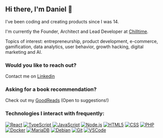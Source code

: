 ## Hi there, I'm Daniel 👋

I've been coding and creating products since I was 14. 

I'm currently the Founder, Architect and Lead Developer at [Chilltime](https://www.chilltime.com). 

Topics of interest: entrepreneurship, product development, e-commerce, gamification, data analytics, user behavior, growth hacking, digital marketing and AI.

### Would you like to reach out?
Contact me on [Linkedin](https://www.linkedin.com/in/danielvilaboa/)

### Asking for a book recommendation?
Check out my [GoodReads](https://www.goodreads.com/review/list/43595469?order=d&shelf=read&sort=rating) (Open to suggestions!)

### Technologies I interact with frequently:
[![React](https://img.shields.io/badge/-React-000?&logo=React)](https://reactjs.org/ "ReactJS")
[![TypeScript](https://img.shields.io/badge/-TypeScript-000?logo=TypeScript)](https://typescriptlang.org/ "TypeScript")
[![JavaScript](https://img.shields.io/badge/-JavaScript-000?logo=JavaScript)](https://www.w3schools.com/js/ "JavaScript")
[![Node.js](https://img.shields.io/badge/-Node-000?&logo=node.js)](https://nodejs.org/en/ "NodeJS")
[![HTML5](https://img.shields.io/badge/-HTML5-000?&logo=html5&logoColor=E34F26)](https://en.wikipedia.org/wiki/HTML "HTML")
[![CSS](https://img.shields.io/badge/-CSS-000?&logo=css3&logoColor=1572B6)](https://en.wikipedia.org/wiki/CSS "CSS")
[![PHP](https://img.shields.io/badge/-PHP-000?&logo=php&logoColor=8892bf)](https://www.php.net/ "PHP")
[![Docker](https://img.shields.io/badge/-Docker-000?&logo=Docker)](https://www.docker.com/ "Docker")
[![MariaDB](https://img.shields.io/badge/-MariaDB-000?&logo=MariaDB&logoColor=003545)](https://mariadb.org/ "Maria DB")
[![Debian](https://img.shields.io/badge/-Debian-000?&logo=Debian&logoColor=FF0000)](https://www.debian.org/ "Debian")
[![Git](https://img.shields.io/badge/-Git-000?&logo=git&logoColor=F05032)](https://github.com/ "Git")
[![VSCode](https://img.shields.io/badge/-VSCode-000?&logo=Visual%20Studio%20Code&logoColor=007ACC)](https://code.visualstudio.com/ "VS Code")



<!--
**DanielVilaBoa/DanielVilaBoa** is a ✨ _special_ ✨ repository because its `README.md` (this file) appears on your GitHub profile.

Here are some ideas to get you started:

- 🔭 I’m currently working on ...
- 🌱 I’m currently learning ...
- 👯 I’m looking to collaborate on ...
- 🤔 I’m looking for help with ...
- 💬 Ask me about ...
- 📫 How to reach me: ...
- 😄 Pronouns: ...
- ⚡ Fun fact: ...
-->
